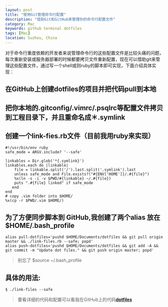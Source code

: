 ```yaml
---
layout: post
title: "使用Git管理命令行配置"
description: "借助Git和GitHub来管理你的命令行配置文件"
category: Mac
keywords: github terminal dotfiles
tags: [Mac]
location: Suzhou, China
---
```


对于命令行重度依赖的开发者来说管理命令行的这些配置文件是比较头痛的问题，每次重新安装或服务器部署的时候都要拷贝文件重新配置，现在可以借助git来管理这些配置文件，通过写一个shell或则ruby的脚本即可实现，下面介绍具体实现：

## 在GitHub上创建dotfiles的项目并把代码pull到本地

## 把你本地的.gitconfig/.vimrc/.psqlrc等配置文件拷贝到工程目录下，并且重命名成＊.symlink

## 创建一个link-fies.rb文件（目前我用ruby来实现）

    #!/usr/bin/env ruby
    safe_mode = ARGV.include? '--safe'

    linkables = Dir.glob('*{.symlink}')
    linkables.each do |linkable|
        file = linkable.split('/').last.split('.symlink').last
        unless safe_mode and File.exists?("#{ENV['HOME']}/.#{file}")
        %x(ln -s -i -v $PWD/#{linkable} ~/.#{file})
        puts ".#{file} linked" if safe_mode
       end
    end
    # copy .vim folder into $HOME/
    %x(cp -r $PWD/.vim $HOME/)

## 为了方便同步脚本到 GitHub,我创建了两个alias 放在$HOME/.bash_profile

    alias pull-dotfiles='pushd $HOME/Documents/dotfiles && git pull origin master && ./link-files.rb --safe; popd'
    alias push-dotfiles='pushd $HOME/Documents/dotfiles && git add -A && git commit -m "Update dot files." && git push origin master; popd'

> 别忘了 $source ~/.bash_profile

## 具体的用法:

    $ ./link-files --safe

> 要看详细的代码和配置可以看我在GitHub上的代码[**dotfiles**](https://github.com/tim-tang/dotfiles)
